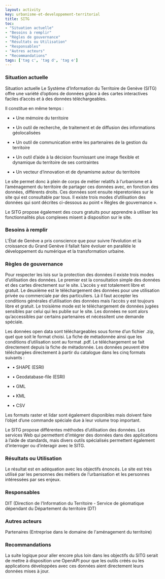 ```yaml
---
layout: activity
key: urbanisme-et-developpement-territorial
title: SITG
toc:
- "Situation actuelle"
- "Besoins à remplir"
- "Règles de gouvernance"
- "Résultats ou Utilisation"
- "Responsables"
- "Autres acteurs"
- "Recommandations"
tags: ['tag c', 'tag d', 'tag e']
---
```


### Situation actuelle

Situation actuelle
Le Système d’Information du Territoire de Genève (SITG) offre une variété d’options de données grâce à des cartes interactives faciles d’accès et à des données téléchargeables.

Il constitue en même temps :


* •	Une mémoire du territoire

* •	Un outil de recherche, de traitement et de diffusion des informations géolocalisées

* •	Un outil de communication entre les partenaires de la gestion du territoire

* •	Un outil d’aide à la décision fournissant une image flexible et dynamique du territoire de ses contraintes

* •	Un vecteur d’innovation et de dynamisme autour du territoire 

Le site permet donc à plein de corps de métier relatifs à l’urbanisme et à l’aménagement du territoire de partager ces données avec, en fonction des données, différents droits. Ces données sont ensuite réperetoriées sur le site qui est consultable par tous. Il existe trois modes d’utilisation des données qui sont décrites ci-dessous au point « Règles de gouvernance ».

Le SITG propose également des cours gratuits pour apprendre à utiliser les fonctionnalités plus complexes misent à disposition sur le site.

### Besoins à remplir

L’État de Genève a pris conscience que pour suivre l’évolution et la croissance du Grand Genève il fallait faire évoluer en parallèle le développement du numérique et la transformation urbaine.

### Règles de gouvernance

Pour respecter les lois sur la protection des données il existe trois modes d’utilisation des données. Le premier est la consultation simple des données et des cartes directement sur le site. L’accès y est totalement libre et gratuit. Le deuxième est le téléchargement des données pour une utilisation privée ou commerciale par des particuliers. Là il faut accepter les conditions générales d’utilisation des données mais l’accès y est toujours libre et gratuit. Le troisième mode est le téléchargement de données jugées sensibles par celui qui les publie sur le site. Les données ne sont alors qu’accessibles par certains partenaires et nécéssitent une demande spéciale. 

Les données open data sont téléchargeables sous forme d’un fichier .zip, quel que soit le format choisi. La fiche de métadonnée ainsi que les conditions d’utilisation sont au format .pdf. Le téléchargement se fait directement depuis la fiche de métadonnée.
Les données peuvent être téléchargées directement à partir du catalogue dans les cinq formats suivants :


* •	SHAPE (ESRI)

* •	Geodatabase-file (ESRI)

* •	GML

* •	KML

* •	CSV

Les formats raster et lidar sont également disponibles mais doivent faire l’objet d’une commande spéciale due à leur volume trop important.  

Le SITG propose différentes méthodes d’utilisation des données. Les services Web qui permettent d’intégrer des données dans des applications à l’aide de standards, mais divers outils spécialisés permettent également d’interroger ou d’interagir avec le SITG. 

### Résultats ou Utilisation

Le résultat est en adéquation avec les objectifs énoncés. Le site est très utilisé par les personnes des métiers de l’urbanisation et les personnes intéressées par ses enjeux.

### Responsables

DIT (Direction de l'Information du Territoire - Service de géomatique dépendant du Département du territoire (DT)

### Autres acteurs

Partenaires (Entreprise dans le domaine de l'aménagement du territoire)

### Recommandations

La suite logique pour aller encore plus loin dans les objectifs du SITG serait de mettre à disposition une OpenAPI pour que les outils créés ou les applications développées avec ces données aient directement leurs données mises à jour. 
